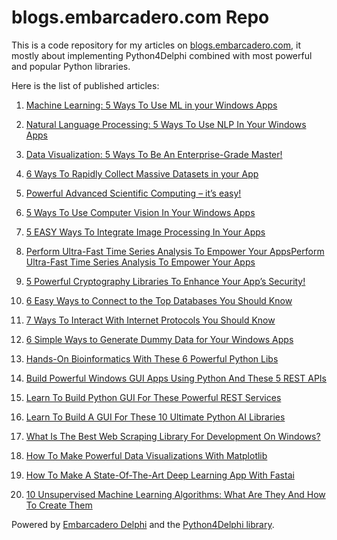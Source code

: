 # blogs.embarcadero.com Repo
This is a code repository for my articles on [blogs.embarcadero.com](https://blogs.embarcadero.com/), it mostly about implementing Python4Delphi combined with most powerful and popular Python libraries.
<p>
Here is the list of published articles:

1. [Machine Learning: 5 Ways To Use ML in your Windows Apps](https://blogs.embarcadero.com/machine-learning-5-ways-to-use-ml-in-your-windows-apps/)

2. [Natural Language Processing: 5 Ways To Use NLP In Your Windows Apps](https://blogs.embarcadero.com/natural-language-processing-5-ways-to-use-nlp-in-your-windows-apps/)

3. [Data Visualization: 5 Ways To Be An Enterprise-Grade Master!](https://blogs.embarcadero.com/data-visualization-5-ways-to-be-an-enterprise-grade-master/) 

4. [6 Ways To Rapidly Collect Massive Datasets in your App](https://blogs.embarcadero.com/web-scraping-6-ways-to-rapidly-collect-massive-datasets-in-your-windows-apps/)

5. [Powerful Advanced Scientific Computing – it’s easy!](https://blogs.embarcadero.com/6-ways-to-integrate-advanced-scientific-computing-in-your-apps/)

6. [5 Ways To Use Computer Vision In Your Windows Apps](https://blogs.embarcadero.com/5-ways-to-use-computer-vision-in-your-windows-apps/)

7. [5 EASY Ways To Integrate Image Processing In Your Apps](https://blogs.embarcadero.com/5-easy-ways-to-integrate-image-processing-in-your-apps/) 

8. [Perform Ultra-Fast Time Series Analysis To Empower Your AppsPerform Ultra-Fast Time Series Analysis To Empower Your Apps](https://blogs.embarcadero.com/perform-ultra-fast-time-series-analysis-to-empower-your-apps/)

9. [5 Powerful Cryptography Libraries To Enhance Your App’s Security!](https://blogs.embarcadero.com/5-powerful-cryptography-libraries-to-enhance-your-apps-security/)

10. [6 Easy Ways to Connect to the Top Databases You Should Know](https://blogs.embarcadero.com/6-easy-ways-to-connect-to-the-top-databases-you-should-know/)

11. [7 Ways To Interact With Internet Protocols You Should Know](https://blogs.embarcadero.com/7-ways-to-interact-with-internet-protocols-you-should-know/)

12. [6 Simple Ways to Generate Dummy Data for Your Windows Apps](https://blogs.embarcadero.com/6-simple-ways-to-generate-dummy-data-for-your-windows-apps/)
  
13. [Hands-On Bioinformatics With These 6 Powerful Python Libs](https://pythongui.org/hands-on-bioinformatics-with-these-6-powerful-python-libs/)
  
14. [Build Powerful Windows GUI Apps Using Python And These 5 REST APIs](https://pythongui.org/build-powerful-windows-gui-apps-using-python-and-these-5-rest-apis/)
  
15. [Learn To Build Python GUI For These Powerful REST Services](https://pythongui.org/learn-to-build-python-gui-for-these-powerful-rest-services/)

16. [Learn To Build A GUI For These 10 Ultimate Python AI Libraries](https://pythongui.org/learn-to-build-a-gui-for-these-10-ultimate-python-ai-libraries/) 
  
17. [What Is The Best Web Scraping Library For Development On Windows?](https://blogs.embarcadero.com/what-is-the-best-web-scraping-library-for-development-on-windows/)

18. [How To Make Powerful Data Visualizations With Matplotlib](https://blogs.embarcadero.com/how-to-make-powerful-data-visualizations-with-matplotlib/)

19. [How To Make A State-Of-The-Art Deep Learning App With Fastai](https://blogs.embarcadero.com/how-to-make-a-state-of-the-art-deep-learning-app-with-fastai/)

20. [10 Unsupervised Machine Learning Algorithms: What Are They And How To Create Them](https://blogs.embarcadero.com/10-unsupervised-machine-learning-algorithms-what-are-they-and-how-to-create-them/)

Powered by [Embarcadero Delphi](https://www.embarcadero.com/products/delphi) and the [Python4Delphi library](https://github.com/pyscripter/python4delphi).
